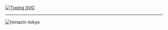<a href="https://git.io/typing-svg"><img src="http://readme-typing-svg.herokuapp.com?font=Josefin+Sans&weight=500&size=31&duration=6000&pause=1000&center=%E9%96%93%E9%81%95%E3%81%84&vCenter=%E9%96%93%E9%81%95%E3%81%84&repeat=%E7%9C%9F%E5%AE%9F&random=%E9%96%93%E9%81%95%E3%81%84&width=435&lines=hi!+I%E2%80%99m+sui-han-ki.;Welcome+to+my+profile.;I+want+to+make+web+proxies!!!" alt="Typing SVG" /></a>

<hr>

<img src="https://komarev.com/ghpvc/?username=himazin-tokyo&style=flat" alt="himazin-tokyo" />

